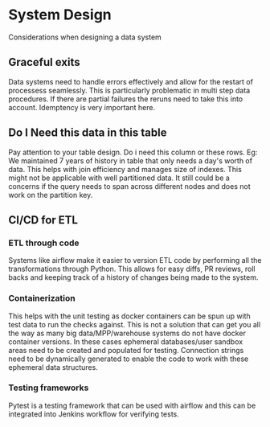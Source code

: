 # System Design

Considerations when designing a data system

## Graceful exits

Data systems need to handle errors effectively and allow for the restart of processess seamlessly. This is particularly problematic in multi step data procedures. If there are partial failures the reruns need to take this into account. Idemptency is very important here.

## Do I Need this data in this table

Pay attention to your table design. Do i need this column or these rows. Eg: We maintained 7 years of history in table that only needs a day's worth of data. This helps with join efficiency and manages size of indexes. This might not be applicable with well partitioned data. It still could be a concerns if the query needs to span across different nodes and does not work on the partition key.

## CI/CD for ETL

### ETL through code

Systems like airflow make it easier to version ETL code by performing all the transformations through Python. This allows for easy diffs, PR reviews, roll backs and keeping track of a history of changes being made to the system.

### Containerization

This helps with the unit testing as docker containers can be spun up with test data to run the checks against. This is not a solution that can get you all the way as many big data/MPP/warehouse systems do not have docker container versions. In these cases ephemeral databases/user sandbox areas need to be created and populated for testing. Connection strings need to be dynamically generated to enable the code to work with these ephemeral data structures.

### Testing frameworks

Pytest is a testing framework that can be used with airflow and this can be integrated into Jenkins workflow for verifying tests.
